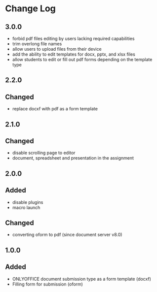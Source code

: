 # Change Log

## 3.0.0
- forbid pdf files editing by users lacking required capabilities
- trim overlong file names
- allow users to upload files from their device
- add the ability to edit templates for docx, pptx, and xlsx files
- allow students to edit or fill out pdf forms depending on the template type

## 2.2.0
## Changed
- replace docxf with pdf as a form template

## 2.1.0
## Changed
- disable scrolling page to editor
- document, spreadsheet and presentation in the assignment

## 2.0.0
## Added
- disable plugins
- macro launch

## Changed
- converting oform to pdf (since document server v8.0)

## 1.0.0
## Added
- ONLYOFFICE document submission type as a form template (docxf)
- Filling form for submission (oform)
